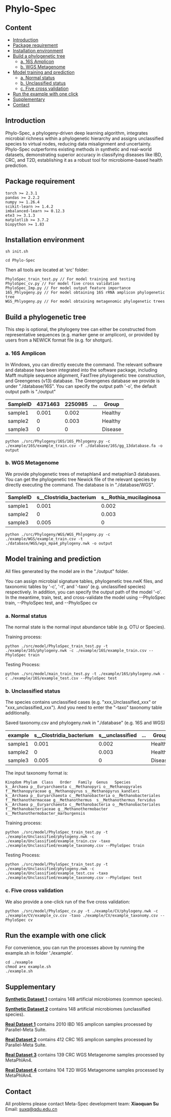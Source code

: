 # Phylo-Spec

## Content

- [Introduction](#introduction)
- [Package requirement](#package-requirement)
- [Installation environment](#installation-environment)
- [Build a phylogenetic tree](#build-a-phylogenetic-tree)
  - [a. 16S Amplicon](#a-16s-amplicon)
  - [b. WGS Metagenome](#b-wgs-metagenome)
- [Model training and prediction](#model-training-and-prediction)
  - [a. Normal status](#a-normal-status)
  - [b. Unclassified status](#b-unclassified-status)
  - [c. Five cross validation](#c-five-cross-validation)
- [Run the example with one click](#run-the-example-with-one-click)
- [Supplementary](#supplementary)
- [Contact](#contact)

## Introduction

Phylo-Spec, a phylogeny-driven deep learning algorithm, integrates microbial richness within a phylogenetic hierarchy and assigns unclassified species to virtual nodes, reducing data misalignment and uncertainty. Phylo-Spec outperforms existing methods in synthetic and real-world datasets, demonstrating superior accuracy in classifying diseases like IBD, CRC, and T2D, establishing it as a robust tool for microbiome-based health prediction.

## Package requirement

```
torch >= 2.3.1
pandas >= 2.2.2
numpy >= 1.26.4
scikit-learn >= 1.4.2
imbalanced-learn >= 0.12.3
ete3 >= 3.1.3
matplotlib >= 3.7.2
biopython >= 1.83
```

## Installation environment

```
sh init.sh
```

```
cd Phylo-Spec
```

Then all tools are located at 'src' folder:

```
PhyloSpec_train_test.py // For model training and testing
PhyloSpec_cv.py // For model five cross validation
PhyloSpec_Imp.py // For model output feature importance
16S_Phlyogeny.py // For model obtaining 16S rRNA amplicon phylogenetic tree
WGS_Phlyogeny.py // For model obtaining metagenomic phylogenetic trees
```

## Build a phylogenetic tree

This step is optional, the phylogeny tree can either be constructed from representative sequences (e.g. marker gene or amplicon), or provided by users from a NEWICK format file (e.g. for shotgun).

### a. 16S Amplicon

In Windows, you can directly execute the command. The relevant software and database have been integrated into the software package, including Mafft multiple sequence alignment, FastTree phylogenetic tree construction, and Greengenes (v13) database. The Greengenes database we provide is under "./database/16S". You can specify the output path '-o', the default output path is "./output"

| SampleID | 4371463 | 2250985 | ...  | Group   |
| -------- | ------- | ------- | :--: | ------- |
| sample1  | 0.001   | 0.002   |      | Healthy |
| sample2  | 0       | 0.003   |      | Healthy |
| sample3  | 0       | 0       |      | Disease |

```
python ./src/Phylogeny/16S/16S_Phlyogeny.py -c ./example/16S/example_train.csv -f ./database/16S/gg_13database.fa -o output
```

### b. WGS Metagenome

We provide phylogenetic trees of metaphlan4 and metaphlan3 databases. You can get the phylogenetic tree Newick file of the relevant species by directly executing the command. The database is in "./database/WGS".

| SampleID | s__Clostridia_bacterium | s__Rothia_mucilaginosa | ...  | Group   |
| -------- | ----------------------- | ---------------------- | :--: | ------- |
| sample1  | 0.001                   | 0.002                  |      | Healthy |
| sample2  | 0                       | 0.003                  |      | Healthy |
| sample3  | 0.005                   | 0                      |      | Disease |

```
python ./src/Phylogeny/WGS/WGS_Phlyogeny.py -c ./example/WGS/example_train.csv -t ./database/WGS/wgs_mpa4_phylogeny.nwk -o output
```

## Model training and prediction

All files generated by the model are in the "./output" folder.

You can assign microbial signature tables, phylogenetic tree.nwK files, and taxonomic tables by '-c', '-t', and '-taxo' (e.g. unclassified species) respectively. In addition, you can specify the output path of the model '-o'. In the meantime, train, test, and cross-validate the model using --PhyloSpec train, --PhyloSpec test, and --PhyloSpec cv

### a. Normal status

The normal state is the normal input abundance table (e.g. OTU or Species).

Training process:

```
python ./src/model/PhyloSpec_train_test.py -t ./example/16S/phylogeny.nwk -c ./example/16S/example_train.csv --PhyloSpec train
```

Testing Process:

```
python ./src/model/main_train_test.py -t ./example/16S/phylogeny.nwk -c ./example/16S/example_test.csv --PhyloSpec test
```

### b. Unclassified status

The species contains unclassified cases (e.g. "xxx_Unclassified_xxx" or "xxx_unclassified_xxx"). And you need to enter the "-taxo" taxonomy table additionally.

Saved taxonomy.csv and phylogeny.nwk in "./database" (e.g. 16S and WGS)

| example | s__Clostridia_bacterium | s__unclassified | ...  | Group   |
| ------- | ----------------------- | --------------- | :--: | ------- |
| sample1 | 0.001                   | 0.002           |      | Healthy |
| sample2 | 0                       | 0.003           |      | Healthy |
| sample3 | 0.005                   | 0               |      | Disease |

The input taxonomy format is:

```
Kingdom Phylum  Class   Order   Family  Genus   Species
k__Archaea p__Euryarchaeota c__Methanopyri o__Methanopyrales f__Methanopyraceae g__Methanopyrus s__Methanopyrus_kandleri
k__Archaea p__Euryarchaeota c__Methanobacteria o__Methanobacteriales f__Methanothermaceae g__Methanothermus  s__Methanothermus_fervidus
k__Archaea p__Euryarchaeota c__Methanobacteria o__Methanobacteriales f__Methanobacteriaceae g__Methanothermobacter s__Methanothermobacter_marburgensis
```

Training process:

```
python ./src/model/PhyloSpec_train_test.py -t ./example/Unclassified/phylogeny.nwk -c ./example/Unclassified/example_train.csv -taxo ./example/Unclassified/example_taxonomy.csv --PhyloSpec train
```

Testing Process:

```
python ./src/model/PhyloSpec_train_test.py -t ./example/Unclassified/phylogeny.nwk -c ./example/Unclassified/example_test.csv -taxo ./example/Unclassified/example_taxonomy.csv --PhyloSpec test
```

### c. Five cross validation

We also provide a one-click run of the five cross validation:

```
python ./src/model/PhyloSpec_cv.py -t ./example/CV/phylogeny.nwk -c ./example/CV/example_cv.csv -taxo ./example/CV/example_taxonomy.csv --PhyloSpec cv
```

## Run the example with one click

For convenience, you can run the processes above by running the example.sh in folder './example'.

```
cd ./example
chmod a+x example.sh
./example.sh
```

## Supplementary

[**Synthetic Dataset 1**](https://github.com/qdu-bioinfo/Phylo-Spec/tree/main/data/Synthetic%20Dataset%201) contains 148 artificial microbiomes (common species).

[**Synthetic Dataset 2**](https://github.com/qdu-bioinfo/Phylo-Spec/tree/main/data/Synthetic%20Dataset%202) contains 148 artificial microbiomes (unclassified species).

[**Real Dataset 1**](https://github.com/qdu-bioinfo/Phylo-Spec/tree/main/data/Real%20Dateset%2016S_IBD) contains 2010 IBD 16S amplicon samples processed by Parallel-Meta Suite.

[**Real Dataset 2**](https://github.com/qdu-bioinfo/Phylo-Spec/tree/main/data/Real%20Dateset%2016S_CRC) contains 412 CRC 16S amplicon samples processed by Parallel-Meta Suite.

[**Real Dataset 3**](https://github.com/qdu-bioinfo/Phylo-Spec/tree/main/data/Real%20Dateset%20WGS_CRC) contains 139 CRC WGS Metagenome samples processed by MetaPhlAn4.

[**Real Dataset 4**](https://github.com/qdu-bioinfo/Phylo-Spec/tree/main/data/Real%20Dateset%20WGS_T2D) contains 104 T2D WGS Metagenome samples processed by MetaPhlAn4.

## Contact

All problems please contact Meta-Spec development team: **Xiaoquan Su**  Email: [suxq@qdu.edu.cn](mailto:suxq@qdu.edu.cn)
